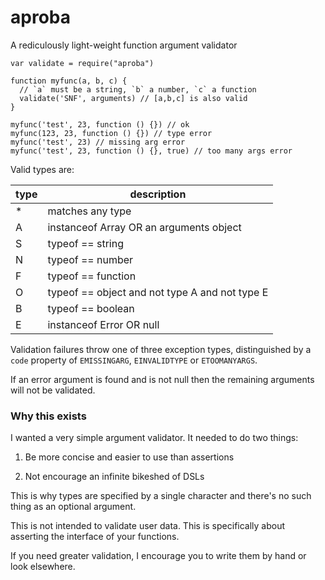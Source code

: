 aproba
======

A rediculously light-weight function argument validator

```
var validate = require("aproba")

function myfunc(a, b, c) {
  // `a` must be a string, `b` a number, `c` a function
  validate('SNF', arguments) // [a,b,c] is also valid
}

myfunc('test', 23, function () {}) // ok
myfunc(123, 23, function () {}) // type error
myfunc('test', 23) // missing arg error
myfunc('test', 23, function () {}, true) // too many args error

```

Valid types are:

type | description
---- | -----------
*    | matches any type
A    | instanceof Array OR an arguments object
S    | typeof == string
N    | typeof == number
F    | typeof == function
O    | typeof == object and not type A and not type E
B    | typeof == boolean
E    | instanceof Error OR null

Validation failures throw one of three exception types, distinguished by a
`code` property of `EMISSINGARG`, `EINVALIDTYPE` or `ETOOMANYARGS`.

If an error argument is found and is not null then the remaining arguments will not be validated.

### Why this exists

I wanted a very simple argument validator. It needed to do two things:

1. Be more concise and easier to use than assertions

2. Not encourage an infinite bikeshed of DSLs

This is why types are specified by a single character and there's no such
thing as an optional argument. 

This is not intended to validate user data. This is specifically about
asserting the interface of your functions.

If you need greater validation, I encourage you to write them by hand or
look elsewhere.

